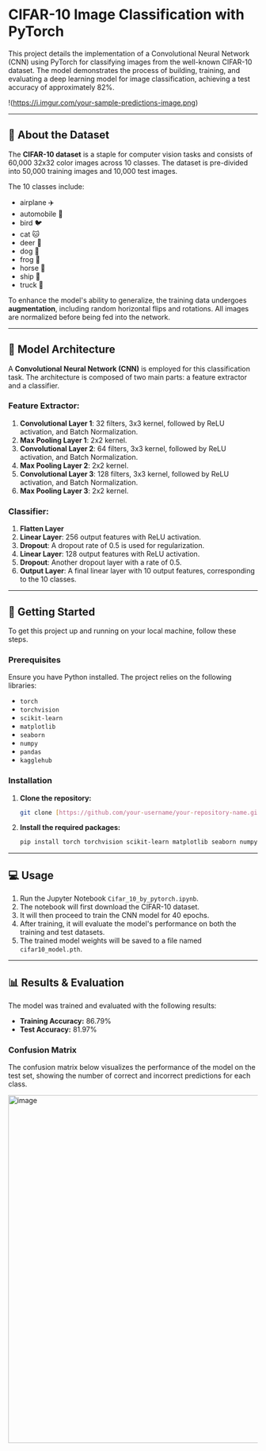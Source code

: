 # CIFAR-10 Image Classification with PyTorch

This project details the implementation of a Convolutional Neural Network (CNN) using PyTorch for classifying images from the well-known CIFAR-10 dataset. The model demonstrates the process of building, training, and evaluating a deep learning model for image classification, achieving a test accuracy of approximately 82%.

!(https://i.imgur.com/your-sample-predictions-image.png)

***

## 📖 About the Dataset

The **CIFAR-10 dataset** is a staple for computer vision tasks and consists of 60,000 32x32 color images across 10 classes. The dataset is pre-divided into 50,000 training images and 10,000 test images.

The 10 classes include:
- airplane ✈️
- automobile 🚗
- bird 🐦
- cat 🐱
- deer 🦌
- dog 🐶
- frog 🐸
- horse 🐴
- ship 🚢
- truck 🚚

To enhance the model's ability to generalize, the training data undergoes **augmentation**, including random horizontal flips and rotations. All images are normalized before being fed into the network.

***

## 🧠 Model Architecture

A **Convolutional Neural Network (CNN)** is employed for this classification task. The architecture is composed of two main parts: a feature extractor and a classifier.

### Feature Extractor:
1.  **Convolutional Layer 1**: 32 filters, 3x3 kernel, followed by ReLU activation, and Batch Normalization.
2.  **Max Pooling Layer 1**: 2x2 kernel.
3.  **Convolutional Layer 2**: 64 filters, 3x3 kernel, followed by ReLU activation, and Batch Normalization.
4.  **Max Pooling Layer 2**: 2x2 kernel.
5.  **Convolutional Layer 3**: 128 filters, 3x3 kernel, followed by ReLU activation, and Batch Normalization.
6.  **Max Pooling Layer 3**: 2x2 kernel.

### Classifier:
1.  **Flatten Layer**
2.  **Linear Layer**: 256 output features with ReLU activation.
3.  **Dropout**: A dropout rate of 0.5 is used for regularization.
4.  **Linear Layer**: 128 output features with ReLU activation.
5.  **Dropout**: Another dropout layer with a rate of 0.5.
6.  **Output Layer**: A final linear layer with 10 output features, corresponding to the 10 classes.

***

## 🚀 Getting Started

To get this project up and running on your local machine, follow these steps.

### Prerequisites

Ensure you have Python installed. The project relies on the following libraries:
- `torch`
- `torchvision`
- `scikit-learn`
- `matplotlib`
- `seaborn`
- `numpy`
- `pandas`
- `kagglehub`

### Installation

1.  **Clone the repository:**
    ```sh
    git clone [https://github.com/your-username/your-repository-name.git](https://github.com/your-username/your-repository-name.git)
    ```
2.  **Install the required packages:**
    ```sh
    pip install torch torchvision scikit-learn matplotlib seaborn numpy pandas kagglehub
    ```

***

## 💻 Usage

1.  Run the Jupyter Notebook `Cifar_10_by_pytorch.ipynb`.
2.  The notebook will first download the CIFAR-10 dataset.
3.  It will then proceed to train the CNN model for 40 epochs.
4.  After training, it will evaluate the model's performance on both the training and test datasets.
5.  The trained model weights will be saved to a file named `cifar10_model.pth`.

***

## 📊 Results & Evaluation

The model was trained and evaluated with the following results:

-   **Training Accuracy:** 86.79%
-   **Test Accuracy:** 81.97%

### Confusion Matrix

The confusion matrix below visualizes the performance of the model on the test set, showing the number of correct and incorrect predictions for each class.

<img width="788" height="701" alt="image" src="https://github.com/user-attachments/assets/daebb0a3-c7ce-4939-8bea-2836ad8e19be" />


